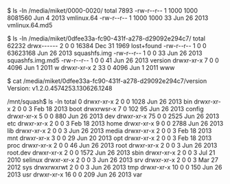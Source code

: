$ ls -ln /media/miket/0000-0020/
total 7893
-rw-r--r-- 1 1000 1000 8081560 Jun  4  2013 vmlinux.64
-rw-r--r-- 1 1000 1000      33 Jun 26  2013 vmlinux.64.md5

$ ls -ln /media/miket/0dfee33a-fc90-431f-a278-d29092e294c7/
total 62232
drwx------ 2  0 0    16384 Dec 31  1969 lost+found
-rw-r--r-- 1  0 0 63623168 Jun 26  2013 squashfs.img
-rw-r--r-- 1  0 0       33 Jun 26  2013 squashfs.img.md5
-rw-r--r-- 1  0 0       41 Jun 26  2013 version
drwxr-xr-x 7  0 0     4096 Jun  1  2011 w
drwxr-xr-x 2 33 0     4096 Jun  1  2011 www

$ cat /media/miket/0dfee33a-fc90-431f-a278-d29092e294c7/version
Version:      v1.2.0.4574253.130626.1248

/mnt/squash$ ls -ln
total 0
drwxr-xr-x  2 0   0 1028 Jun 26  2013 bin
drwxr-xr-x  2 0   0    3 Feb 18  2013 boot
drwxrwsr-x  7 0 102   95 Jun 26  2013 config
drwxr-xr-x  5 0   0  880 Jun 26  2013 dev
drwxr-xr-x 75 0   0 2525 Jun 26  2013 etc
drwxr-xr-x  2 0   0    3 Feb 18  2013 home
drwxr-xr-x  9 0   0 2788 Jun 26  2013 lib
drwxr-xr-x  2 0   0    3 Jun 26  2013 media
drwxr-xr-x  2 0   0    3 Feb 18  2013 mnt
drwxr-xr-x  3 0   0   29 Jun 20  2013 opt
drwxr-xr-x  2 0   0    3 Feb 18  2013 proc
drwxr-xr-x  2 0   0   46 Jun 26  2013 root
drwxr-xr-x  2 0   0    3 Jun 26  2013 root.dev
drwxr-xr-x  2 0   0 1572 Jun 26  2013 sbin
drwxr-xr-x  2 0   0    3 Jul 21  2010 selinux
drwxr-xr-x  2 0   0    3 Jun 26  2013 srv
drwxr-xr-x  2 0   0    3 Mar 27  2012 sys
drwxrwxrwt  2 0   0    3 Jun 26  2013 tmp
drwxr-xr-x 10 0   0  150 Jun 26  2013 usr
drwxr-xr-x 16 0   0  209 Jun 26  2013 var
